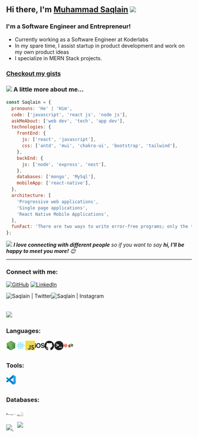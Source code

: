 ## Hi there, I'm [Muhammad Saqlain][website] ![](https://github.com/egonelbre/gophers/blob/master/animation/2bit-sprite/run.gif)

### I'm a Software Engineer and Entrepreneur!

- Currently working as a Software Engineer at Koderlabs
- In my spare time, I assist startup in product development and work on my own product ideas
- I specialize in MERN Stack projects.

### [Checkout my gists][gist]

### <img src="https://media.giphy.com/media/VgCDAzcKvsR6OM0uWg/giphy.gif" width="50"> A little more about me...

```javascript
const Saqlain = {
  pronouns: 'He' | 'Him',
  code: ['javascript', 'react js', 'node js'],
  askMeAbout: ['web dev', 'tech', 'app dev'],
  technologies: {
    frontEnd: {
      js: ['react', 'javascript'],
      css: ['antd', 'mui', 'chakra-ui', 'bootstrap', 'tailwind'],
    },
    backEnd: {
      js: ['node', 'express', 'nest'],
    },
    databases: ['mongo', 'MySql'],
    mobileApp: ['react-native'],
  },
  architecture: [
    'Progressive web applications',
    'Single page applications',
    'React Native Mobile Applications',
  ],
  funFact: 'There are two ways to write error-free programs; only the third one works',
};
```

<img src="https://media.giphy.com/media/LnQjpWaON8nhr21vNW/giphy.gif" width="60"> <em><b>I love connecting with different people</b> so if you want to say <b>hi, I'll be happy to meet you more!</b> 😊</em>

---

### Connect with me:

<a title="Github" href="https://github.com/saqlain110"><img src="https://img.shields.io/github/followers/saqlain110.svg?label=GitHub&style=social" alt="GitHub"></a>
<a title="LinkedIn" href="https://www.linkedin.com/in/muhammad-saqlain-ali/"><img src="https://img.shields.io/badge/LinkedIn--_.svg?style=social&logo=linkedin" alt="LinkedIn"></a>

[<img align="left" alt="Saqlain | Twitter" src="https://img.shields.io/badge/twitter-%231DA1F2.svg?&style=for-the-badge&logo=twitter&logoColor=white" />][twitter]
[<img align="left" alt="Saqlain | Instagram" src="https://img.shields.io/badge/instagram-%23E4405F.svg?&style=for-the-badge&logo=instagram&logoColor=white" />][instagram]
<br />
<br />
<br />
![](https://github.com/egonelbre/gophers/blob/master/.thumb/animation/2bit-sprite/demo.gif)
<br />

### Languages:

<img title="NodeJS" align="left" alt="Node JS" width="26px" src="https://raw.githubusercontent.com/github/explore/80688e429a7d4ef2fca1e82350fe8e3517d3494d/topics/nodejs/nodejs.png" />
<img title="ReactJS" align="left" alt="React JS" width="26px" src="https://raw.githubusercontent.com/github/explore/80688e429a7d4ef2fca1e82350fe8e3517d3494d/topics/react/react.png" />
<img title="Javascript" align="left" alt="JavaScript" width="26px" src="https://raw.githubusercontent.com/github/explore/80688e429a7d4ef2fca1e82350fe8e3517d3494d/topics/javascript/javascript.png" />
<img title="iOS" align="left" alt="iOS" width="26px" src="https://raw.githubusercontent.com/github/explore/80688e429a7d4ef2fca1e82350fe8e3517d3494d/topics/ios/ios.png" />
<img title="Github" align="left" alt="GitHub" width="26px" src="https://raw.githubusercontent.com/github/explore/78df643247d429f6cc873026c0622819ad797942/topics/github/github.png" />
<img title="HTML5" align="left" alt="HTML5" width="26px" src="https://raw.githubusercontent.com/github/explore/80688e429a7d4ef2fca1e82350fe8e3517d3494d/topics/terminal/terminal.png" />
<img title="Git" align="left" alt="Git" width="26px" src="https://raw.githubusercontent.com/github/explore/80688e429a7d4ef2fca1e82350fe8e3517d3494d/topics/git/git.png" />

<br />
<br />

### Tools:

<img title="Visual Studio Code" align="left" alt="Visual Studio Code" width="26px" src="https://raw.githubusercontent.com/github/explore/80688e429a7d4ef2fca1e82350fe8e3517d3494d/topics/visual-studio-code/visual-studio-code.png" />

<br />
<br />

### Databases:

<img title="MongoDB" align="left" alt="MongoDB" width="26px" src="https://raw.githubusercontent.com/github/explore/80688e429a7d4ef2fca1e82350fe8e3517d3494d/topics/mongodb/mongodb.png" />
<img title="MySQL" align="left" alt="MySQL" width="26px" src="https://raw.githubusercontent.com/github/explore/80688e429a7d4ef2fca1e82350fe8e3517d3494d/topics/mysql/mysql.png" />

<br />
<br />

<a href="https://github.com/saqlain110">
  <img height="180em" style="max-width:45%;" src="https://github-readme-stats.vercel.app/api?username=saqlain110&theme=buefy&show_icons=true" />
  <img height="180em" style="max-width:45%;margin: 0 0 7px 10px;" src="https://github-readme-stats.vercel.app/api/top-langs/?username=saqlain110&theme=buefy&layout=compact&hide=html,css,hack,ags%20script" />
</a>

[website]: https://muhammadsaqlain.netlify.app/
[twitter]: https://twitter.com/saqlain110
[instagram]: https://instagram.com/saqlain110
[gist]: https://gist.github.com/saqlain110
